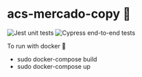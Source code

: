 # acs-mercado-copy 🛒
![Jest unit tests](https://github.com/Lucheti/acs-mercado-copy/workflows/Jest%20unit%20tests/badge.svg?branch=master)
![Cypress end-to-end tests](https://github.com/Lucheti/acs-mercado-copy/workflows/Cypress%20end-to-end%20tests/badge.svg?branch=master)

To run with docker :whale:
- sudo docker-compose build
- sudo docker-compose up
